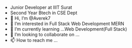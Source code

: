 - Junior Developer at IIIT Surat
- Second Year Btech in CSE Dept 
- 👋 Hi, I’m @Averek7 
- 👀 I’m interested in Full Stack Web Development MERN 
- 🌱 I’m currently learning ...Web Development(Full Stack)
- 💞️ I’m looking to collaborate on ...
- 📫 How to reach me ...

<!---
Averek7/Averek7 is a ✨ special ✨ repository because its `README.md` (this file) appears on your GitHub profile.
You can click the Preview link to take a look at your changes.
--->
